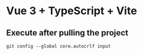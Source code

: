 # Vue 3 + TypeScript + Vite

## Execute after pulling the project
```
git config --global core.autocrlf input
```
